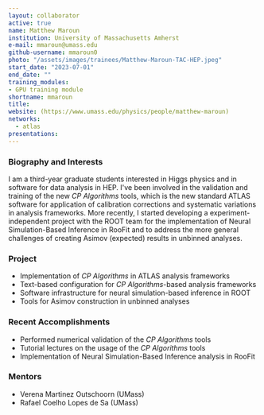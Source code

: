 ```yaml
---
layout: collaborator
active: true
name: Matthew Maroun
institution: University of Massachusetts Amherst
e-mail: mmaroun@umass.edu
github-username: mmaroun0
photo: "/assets/images/trainees/Matthew-Maroun-TAC-HEP.jpeg"
start_date: "2023-07-01"
end_date: ""
training_modules:
- GPU training module
shortname: mmaroun
title: 
website: (https://www.umass.edu/physics/people/matthew-maroun)
networks:
  - atlas
presentations:
---
```


### Biography and Interests

I am a third-year graduate students interested in Higgs physics and in software for data analysis in HEP. I've been involved in the validation and training of the new _CP Algorithms_ tools, which is the new standard ATLAS software for application of calibration corrections and systematic variations in analysis frameworks. More recently, I started developing a experiment-independent project with the ROOT team for the implementation of Neural Simulation-Based Inference in RooFit and to address the more general challenges of creating Asimov (expected) results in unbinned analyses.

### Project 

- Implementation of _CP Algorithms_ in ATLAS analysis frameworks
- Text-based configuration for _CP Algorithms_-based analysis frameworks
- Software infrastructure for neural simulation-based inference in ROOT
- Tools for Asimov construction in unbinned analyses

### Recent Accomplishments

- Performed numerical validation of the _CP Algorithms_ tools
- Tutorial lectures on the usage of the _CP Algorithms_ tools
- Implementation of Neural Simulation-Based Inference analysis in RooFit

### Mentors

- Verena Martinez Outschoorn (UMass)
- Rafael Coelho Lopes de Sa (UMass)

